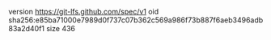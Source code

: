 version https://git-lfs.github.com/spec/v1
oid sha256:e85ba71000e7989d0f737c07b362c569a986f73b887f6aeb3496adb83a2d40f1
size 436
